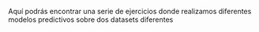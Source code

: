 Aquí podrás encontrar una serie de ejercicios donde realizamos diferentes modelos predictivos sobre dos datasets diferentes
